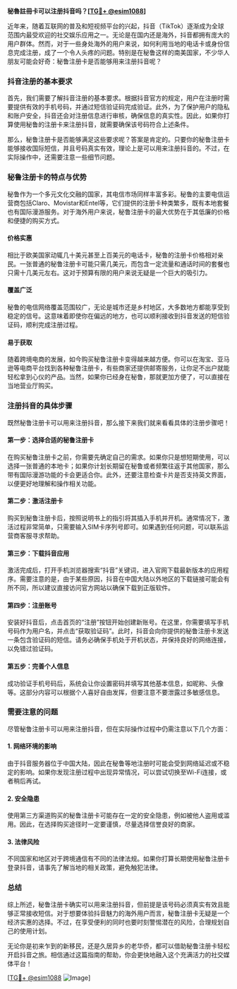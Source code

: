 **秘魯註冊卡可以注册抖音吗？[[TG💪+ @esim1088](https://t.me/s/esim1088)]**

近年来，随着互联网的普及和短视频平台的兴起，抖音（TikTok）逐渐成为全球范围内最受欢迎的社交娱乐应用之一。无论是在国内还是海外，抖音都拥有庞大的用户群体。然而，对于一些身处海外的用户来说，如何利用当地的电话卡或身份信息完成注册，成了一个令人头疼的问题。特别是在秘鲁这样的南美国家，不少华人朋友可能会好奇：秘鲁注册卡是否能够用来注册抖音呢？

### 抖音注册的基本要求

首先，我们需要了解抖音注册的基本要求。根据抖音官方的规定，用户在注册时需要提供有效的手机号码，并通过短信验证码完成验证。此外，为了保护用户的隐私和账户安全，抖音还会对注册信息进行审核，确保信息的真实性。因此，如果你打算使用秘鲁的注册卡来注册抖音，就需要确保该号码符合上述条件。

那么，秘鲁注册卡是否能够满足这些要求呢？答案是肯定的。只要你的秘鲁注册卡能够接收国际短信，并且号码真实有效，理论上是可以用来注册抖音的。不过，在实际操作中，还需要注意一些细节问题。

### 秘鲁注册卡的特点与优势

秘鲁作为一个多元文化交融的国家，其电信市场同样丰富多彩。秘鲁的主要电信运营商包括Claro、Movistar和Entel等，它们提供的注册卡种类繁多，既有本地套餐也有国际漫游服务。对于海外用户来说，秘鲁注册卡的最大优势在于其低廉的价格和便捷的购买方式。

#### 价格实惠

相比于欧美国家动辄几十美元甚至上百美元的电话卡，秘鲁的注册卡价格相对亲民。一张普通的秘鲁注册卡可能只需几美元，而包含一定流量和通话时间的套餐也只需十几美元左右。这对于预算有限的用户来说无疑是一个巨大的吸引力。

#### 覆盖广泛

秘鲁的电信网络覆盖范围较广，无论是城市还是乡村地区，大多数地方都能享受到稳定的信号。这意味着即使你在偏远的地方，也可以顺利接收到抖音发送的短信验证码，顺利完成注册过程。

#### 易于获取

随着跨境电商的发展，如今购买秘鲁注册卡变得越来越方便。你可以在淘宝、亚马逊等电商平台找到各种秘鲁注册卡，有些商家还提供邮寄服务，让你足不出户就能轻松拿到心仪的产品。当然，如果你已经身在秘鲁，那就更加方便了，可以直接在当地营业厅购买。

### 注册抖音的具体步骤

既然秘鲁注册卡可以用来注册抖音，那么接下来我们就来看看具体的注册步骤吧！

#### 第一步：选择合适的秘鲁注册卡

在购买秘鲁注册卡之前，你需要先确定自己的需求。如果你只是想短期使用，可以选择一张普通的本地卡；如果你计划长期留在秘鲁或者频繁往返于其他国家，那么带有国际漫游功能的卡会更适合你。此外，还要注意检查卡片是否支持英文界面，以便更好地理解和操作相关功能。

#### 第二步：激活注册卡

购买到秘鲁注册卡后，按照说明书上的指引将其插入手机并开机。通常情况下，激活过程非常简单，只需要输入SIM卡序列号即可。如果遇到任何问题，可以联系运营商客服寻求帮助。

#### 第三步：下载抖音应用

激活完成后，打开手机浏览器搜索“抖音”关键词，进入官网下载最新版本的应用程序。需要注意的是，由于某些原因，抖音在中国大陆以外地区的下载链接可能会有所不同，所以建议直接访问官方网站以确保下载到正版软件。

#### 第四步：注册账号

安装好抖音后，点击首页的“注册”按钮开始创建新账号。在这里，你需要填写手机号码作为用户名，并点击“获取验证码”。此时，抖音会向你提供的秘鲁注册卡发送一条包含验证码的短信。请务必确保手机处于开机状态，并保持良好的网络连接，以免错过验证码。

#### 第五步：完善个人信息

成功验证手机号码后，系统会让你设置密码并填写其他基本信息，如昵称、头像等。这部分内容可以根据个人喜好自由发挥，但要注意不要泄露过多敏感信息。

### 需要注意的问题

尽管秘鲁注册卡可以用来注册抖音，但在实际操作过程中仍需注意以下几个方面：

#### 1. 网络环境的影响

由于抖音服务器位于中国大陆，因此在秘鲁等地注册时可能会受到网络延迟或不稳定的影响。如果你发现注册过程中出现异常情况，可以尝试切换至Wi-Fi连接，或者稍后再试。

#### 2. 安全隐患

使用第三方渠道购买的秘鲁注册卡可能存在一定的安全隐患，例如被他人盗用或滥用。因此，在选择购买途径时一定要谨慎，尽量选择信誉良好的商家。

#### 3. 法律风险

不同国家和地区对于跨境通信有不同的法律法规。如果你打算长期使用秘鲁注册卡登录抖音，请事先了解当地的相关政策，避免触犯法律。

### 总结

综上所述，秘鲁注册卡确实可以用来注册抖音，但前提是该号码必须真实有效且能够正常接收短信。对于想要体验抖音魅力的海外用户而言，秘鲁注册卡无疑是一个经济实惠的选择。不过，在享受便利的同时也要时刻警惕潜在的风险，合理规划自己的使用计划。

无论你是初来乍到的新移民，还是久居异乡的老华侨，都可以借助秘鲁注册卡轻松开启抖音之旅。相信通过这篇指南的帮助，你会更快地融入这个充满活力的社交媒体平台！

[[TG💪+ @esim1088](https://t.me/s/esim1088) ![Image](https://i.postimg.cc/4NQfJmqS/Snipaste-2025-05-13-00-14-12.png)]